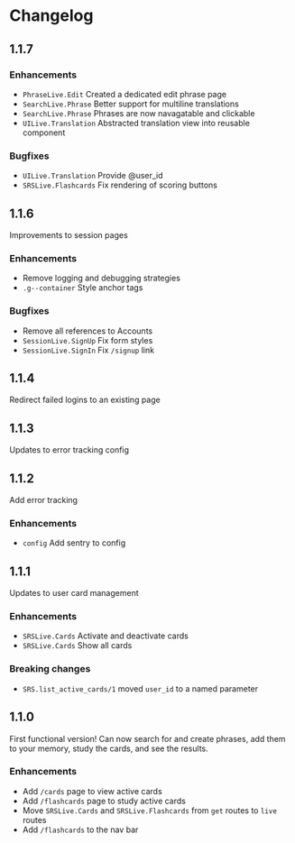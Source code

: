 # Changelog

## 1.1.7

### Enhancements
  - `PhraseLive.Edit` Created a dedicated edit phrase page
  - `SearchLive.Phrase` Better support for multiline translations
  - `SearchLive.Phrase` Phrases are now navagatable and clickable
  - `UILive.Translation` Abstracted translation view into reusable component

### Bugfixes
  - `UILive.Translation` Provide @user_id
  - `SRSLive.Flashcards` Fix rendering of scoring buttons

## 1.1.6

Improvements to session pages

### Enhancements
  - Remove logging and debugging strategies
  - `.g--container` Style anchor tags

### Bugfixes
  - Remove all references to Accounts
  - `SessionLive.SignUp` Fix form styles
  - `SessionLive.SignIn` Fix `/signup` link

## 1.1.4

Redirect failed logins to an existing page

## 1.1.3

Updates to error tracking config

## 1.1.2

Add error tracking

### Enhancements
  - `config` Add sentry to config

## 1.1.1

Updates to user card management

### Enhancements
  - `SRSLive.Cards` Activate and deactivate cards
  - `SRSLive.Cards` Show all cards

### Breaking changes
  - `SRS.list_active_cards/1` moved `user_id` to a named parameter

## 1.1.0

First functional version! Can now search for and create phrases, add them to your memory, study the cards, and see the results.

### Enhancements
  - Add `/cards` page to view active cards
  - Add `/flashcards` page to study active cards
  - Move `SRSLive.Cards` and `SRSLive.Flashcards` from `get` routes to `live` routes
  - Add `/flashcards` to the nav bar
